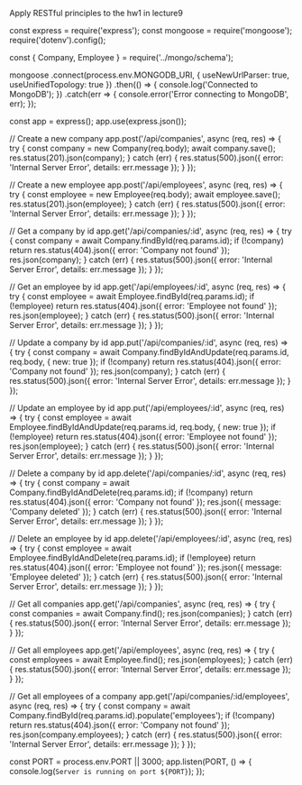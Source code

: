 Apply RESTful principles to the hw1 in lecture9

const express = require('express');
const mongoose = require('mongoose');
require('dotenv').config();

const { Company, Employee } = require('../mongo/schema');

mongoose
  .connect(process.env.MONGODB_URI, {
    useNewUrlParser: true,
    useUnifiedTopology: true
  })
  .then(() => {
    console.log('Connected to MongoDB');
  })
  .catch(err => {
    console.error('Error connecting to MongoDB', err);
  });

const app = express();
app.use(express.json());

// Create a new company
app.post('/api/companies', async (req, res) => {
  try {
    const company = new Company(req.body);
    await company.save();
    res.status(201).json(company);
  } catch (err) {
    res.status(500).json({ error: 'Internal Server Error', details: err.message });
  }
});

// Create a new employee
app.post('/api/employees', async (req, res) => {
  try {
    const employee = new Employee(req.body);
    await employee.save();
    res.status(201).json(employee);
  } catch (err) {
    res.status(500).json({ error: 'Internal Server Error', details: err.message });
  }
});

// Get a company by id
app.get('/api/companies/:id', async (req, res) => {
  try {
    const company = await Company.findById(req.params.id);
    if (!company) return res.status(404).json({ error: 'Company not found' });
    res.json(company);
  } catch (err) {
    res.status(500).json({ error: 'Internal Server Error', details: err.message });
  }
});

// Get an employee by id
app.get('/api/employees/:id', async (req, res) => {
  try {
    const employee = await Employee.findById(req.params.id);
    if (!employee) return res.status(404).json({ error: 'Employee not found' });
    res.json(employee);
  } catch (err) {
    res.status(500).json({ error: 'Internal Server Error', details: err.message });
  }
});

// Update a company by id
app.put('/api/companies/:id', async (req, res) => {
  try {
    const company = await Company.findByIdAndUpdate(req.params.id, req.body, { new: true });
    if (!company) return res.status(404).json({ error: 'Company not found' });
    res.json(company);
  } catch (err) {
    res.status(500).json({ error: 'Internal Server Error', details: err.message });
  }
});

// Update an employee by id
app.put('/api/employees/:id', async (req, res) => {
  try {
    const employee = await Employee.findByIdAndUpdate(req.params.id, req.body, { new: true });
    if (!employee) return res.status(404).json({ error: 'Employee not found' });
    res.json(employee);
  } catch (err) {
    res.status(500).json({ error: 'Internal Server Error', details: err.message });
  }
});

// Delete a company by id
app.delete('/api/companies/:id', async (req, res) => {
  try {
    const company = await Company.findByIdAndDelete(req.params.id);
    if (!company) return res.status(404).json({ error: 'Company not found' });
    res.json({ message: 'Company deleted' });
  } catch (err) {
    res.status(500).json({ error: 'Internal Server Error', details: err.message });
  }
});

// Delete an employee by id
app.delete('/api/employees/:id', async (req, res) => {
  try {
    const employee = await Employee.findByIdAndDelete(req.params.id);
    if (!employee) return res.status(404).json({ error: 'Employee not found' });
    res.json({ message: 'Employee deleted' });
  } catch (err) {
    res.status(500).json({ error: 'Internal Server Error', details: err.message });
  }
});

// Get all companies
app.get('/api/companies', async (req, res) => {
  try {
    const companies = await Company.find();
    res.json(companies);
  } catch (err) {
    res.status(500).json({ error: 'Internal Server Error', details: err.message });
  }
});

// Get all employees
app.get('/api/employees', async (req, res) => {
  try {
    const employees = await Employee.find();
    res.json(employees);
  } catch (err) {
    res.status(500).json({ error: 'Internal Server Error', details: err.message });
  }
});

// Get all employees of a company
app.get('/api/companies/:id/employees', async (req, res) => {
  try {
    const company = await Company.findById(req.params.id).populate('employees');
    if (!company) return res.status(404).json({ error: 'Company not found' });
    res.json(company.employees);
  } catch (err) {
    res.status(500).json({ error: 'Internal Server Error', details: err.message });
  }
});

const PORT = process.env.PORT || 3000;
app.listen(PORT, () => {
  console.log(`Server is running on port ${PORT}`);
});
